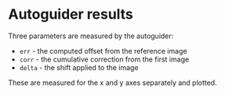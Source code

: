 # Autoguider results

Three parameters are measured by the autoguider:

* `err` - the computed offset from the reference image
* `corr` - the cumulative correction from the first image
* `delta` - the shift applied to the image

These are measured for the x and y axes separately and plotted.
